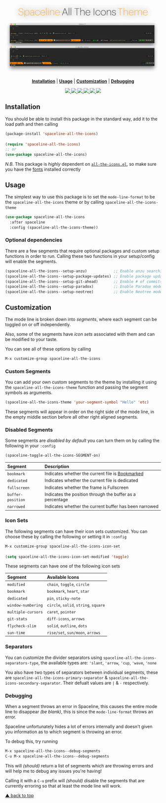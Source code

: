 <p align="center">
<img src="logo.png" width="1200">
</p>

<p align="center">
<b><a href="#installation">Installation</a></b>
|
<b><a href="#usage">Usage</a></b>
|
<b><a href="#customization">Customization</a></b>
|
<b><a href="#debugging">Debugging</a></b>
</p>

<p align="center">
  <a href="https://melpa.org/#/spaceline-all-the-icons">
    <img src="https://melpa.org/packages/spaceline-all-the-icons-badge.svg" />
  </a>
  <a href="https://stable.melpa.org/#/spaceline-all-the-icons">
    <img src="https://stable.melpa.org/packages/spaceline-all-the-icons-badge.svg" />
  </a>
  <a href="https://github.com/domtronn/spaceline-all-the-icons.el/releases">
    <img src="https://img.shields.io/github/tag/domtronn/spaceline-all-the-icons.el.svg" />
  </a>
  <a href="https://github.com/domtronn/spaceline-all-the-icons.el/issues">
    <img src="https://img.shields.io/issuestats/i/github/domtronn/spaceline-all-the-icons.el.svg" />
  </a>
  <a href="https://github.com/domtronn/spaceline-all-the-icons.el/pulls">
    <img src="https://img.shields.io/issuestats/p/github/domtronn/spaceline-all-the-icons.el.svg" />
  </a>
  <a href="https://github.com/domtronn/spaceline-all-the-icons.el/blob/master/LICENSE">
    <img src="https://img.shields.io/github/license/mashape/apistatus.svg" />
  </a>
</p>

## Installation

You should be able to install this package in the standard way, add it
to the load path and then calling

```el
(package-install 'spaceline-all-the-icons)

(require 'spaceline-all-the-icons)
;; or
(use-package spaceline-all-the-icons)
```

*N.B.* This package is *_highly_* dependent
on [`all-the-icons.el`](https://github.com/domtronn/all-the-icons.el), so make
sure you have the [fonts](https://github.com/domtronn/all-the-icons.el/tree/master/fonts)
installed correctly

## Usage

The simplest way to use this package is to set the `mode-line-format`
to be the `spaceline-all-the-icons` theme or by calling
`spaceline-all-the-icons-theme`

```el
(use-package spaceline-all-the-icons 
  :after spaceline
  :config (spaceline-all-the-icons-theme))
```

### Optional dependencies

There are a few segments that require optional packages and custom
setup functions in order to run.  Calling these two functions in your
setup/config will enable the segments.

```el
(spaceline-all-the-icons--setup-anzu)            ;; Enable anzu searching
(spaceline-all-the-icons--setup-package-updates) ;; Enable package update indicator
(spaceline-all-the-icons--setup-git-ahead)       ;; Enable # of commits ahead of upstream in git
(spaceline-all-the-icons--setup-paradox)         ;; Enable Paradox mode line
(spaceline-all-the-icons--setup-neotree)         ;; Enable Neotree mode line
```

## Customization

The mode line is broken down into _segments_, where each segment can
be toggled on or off independently.

Also, some of the segments have _icon sets_ associated with them and
can be modified to your taste.

You can see all of these options by calling

```el
M-x customize-group spaceline-all-the-icons
```

### Custom Segments

You can add your own custom segments to the theme by installing it
using the `spaceline-all-the-icons-theme` function and passing the
segment symbols as arguments.

```el
(spaceline-all-the-icons-theme 'your-segment-symbol "Hello" 'etc)
```

These segments will appear in order on the right side of the mode
line, in the empty middle section before all other right aligned segments.

### Disabled Segments

Some segments are _disabled by default_ you can turn them on by
calling the following in your `:config`

```el
(spaceline-toggle-all-the-icons-SEGMENT-on)
```

| Segment | Description |
| :-- | :-- |
| `bookmark` | Indicates whether the current file is [Bookmarked](https://emacswiki.org/emacs/BookMarks) |
| `dedicated` | Indicates whether the current file is dedicated |
| `fullscreen` | Indicates whether the frame is Fullscreen  |
| `buffer-position` | Indicates the position through the buffer as a percentage  |
| `narrowed` | Indicates whether the current buffer has been narrowed  |

### Icon Sets

The following segments can have their icon sets customized. You can
choose these by calling the following or setting it in `:config`

```el
M-x customize-group spaceline-all-the-icons-icon-set

(setq spaceline-all-the-icons-icon-set-modified 'toggle)
```

These segments can have one of the following icon sets

| Segment | Available Icons |
| :-- | :-- |
| `modified` | `chain`, `toggle`, `circle` |
| `bookmark` | `bookmark`, `heart`, `star` |
| `dedicated` | `pin`, `sticky-note` |
| `window-numbering` | `circle`, `solid`, `string`, `square` |
| `multiple-cursors` | `caret`, `pointer` |
| `git-stats` | `diff-icons`, `arrows` |
| `flycheck-slim` | `solid`, `outline`, `dots` |
| `sun-time` | `rise/set`, `sun/moon`, `arrows` |

### Separators

You can customize the divider separators using
`spaceline-all-the-icons-separators-type`, the available types are:
`'slant`, `'arrow`, `'cup`, `'wave`, `'none`

You also have two types of separators between individual segments,
these are `spaceline-all-the-icons-primary-separator` &
`spaceline-all-the-icons-secondary-separator`. Their defualt values
are `|` & `·` respectively.

### Debugging

When a segment throws an error in Spaceline, this causes the entire
mode line to disappear _(be blank)_, this is since the
`mode-line-format` throws an error. 

Spaceline unfortunately hides a lot of errors internally and doesn't
given you information as to which segment is throwing an error.

To debug this, try running 

```el
M-x spaceline-all-the-icons--debug-segments
C-u M-x spaceline-all-the-icons--debug-segments
```

This will _(should)_ return a list of segments which are throwing errors and will
help me to debug any issues you're having!

Calling it with a `C-u` prefix will _(should)_ disable the segments
that are currently erroring so that at least the mode line will work.

[▲ back to top](#readme)
